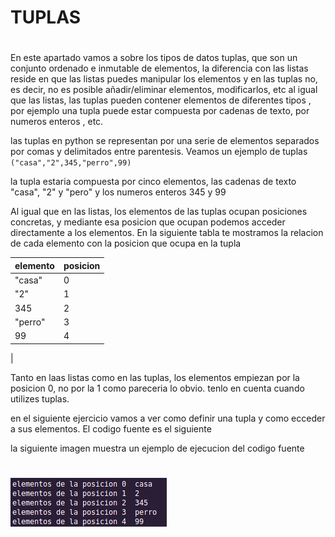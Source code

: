 # TUPLAS
#
En este apartado vamos a  sobre los tipos de datos tuplas, que son un conjunto ordenado e inmutable de elementos, la diferencia con las listas reside en que las listas puedes manipular los elementos y en las tuplas no, es decir, no es posible añadir/eliminar elementos, modificarlos, etc al igual que las listas, las tuplas pueden contener elementos de diferentes tipos , por ejemplo una tupla puede estar compuesta por cadenas de texto, por numeros enteros , etc.

las tuplas en python se representan por una serie de elementos separados por comas y delimitados entre parentesis. Veamos un ejemplo de tuplas `("casa","2",345,"perro",99)`

la tupla estaria compuesta por cinco elementos, las cadenas de texto "casa", "2" y "pero" y los numeros enteros 345 y 99 

Al igual que en las listas, los elementos de las tuplas ocupan posiciones concretas, y mediante esa posicion que ocupan podemos acceder directamente a los elementos. En la siguiente tabla te mostramos la relacion de cada elemento con la posicion que ocupa en la tupla


|elemento|posicion|
|--------|--------|
|"casa"|0|
|"2"|1|
|345|2
|"perro"|3|
|99|4|
|

Tanto en laas listas como en las tuplas, los elementos empiezan por la posicion 0, no por la 1 como pareceria lo obvio. tenlo en cuenta cuando utilizes tuplas.

en el siguiente ejercicio vamos a ver como definir una tupla y como ecceder a sus elementos. El codigo fuente es el siguiente

la siguiente imagen muestra un ejemplo de ejecucion del codigo fuente 
#
![tuplas](tuplas.png "tuplas")

